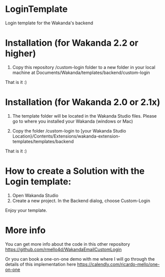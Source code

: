 # LoginTemplate 
Login template for the Wakanda's backend 

# Installation (for Wakanda 2.2 or higher)

1. Copy this repository /custom-login folder to a new folder in your local machine at
Documents/Wakanda/templates/backend/custom-login

That is it :) 



# Installation (for Wakanda 2.0 or 2.1x)

1. The template folder will be located in the Wakanda Studio files. Please go to where you installed your Wakanda (windows or Mac)

2. Copy the folder /custom-login to 
[your Wakanda Studio Location}/Contents/Extensions/wakanda-extension-templates/templates/backend

That is it :) 



# How to create a Solution with the Login template:

1. Open Wakanda Studio
2. Create a new project. In the Backend dialog, choose Custom-Login
 
Enjoy your template. 


# More info
You can get more info about the code in this other repository https://github.com/rmello4d/WakandaEmailCustomLogin

Or you can book a one-on-one demo with me where I will go through the details of this implementation here https://calendly.com/ricardo-mello/one-on-one

